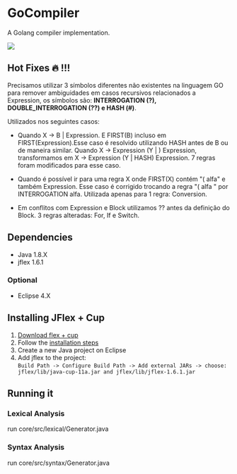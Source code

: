 # GoCompiler

A Golang compiler implementation.

![](https://www.devteam.space/blog/wp-content/uploads/2017/03/gopher_head-min.png)


## Hot Fixes :fire: !!!

Precisamos utilizar 3 símbolos diferentes não existentes na linguagem GO para remover ambiguidades em casos recursivos relacionados a Expression, os símbolos são: **INTERROGATION (?), DOUBLE_INTERROGATION (??) e HASH (#)**.

Utilizados nos seguintes casos:

* Quando X -> B | Expression. E FIRST(B) incluso em FIRST(Expression).Esse caso é resolvido utilizando HASH antes de B ou de maneira similar. Quando X -> Expression (Y | ) Expression, transformamos em X -> Expression (Y | HASH) Expression. 7 regras foram modificados para esse caso.

* Quando é possível ir para uma regra X onde FIRST(X) contém "( alfa" e também Expression. Esse caso é corrigido trocando a regra "( alfa " por INTERROGATION alfa. Utilizada apenas para 1 regra: Conversion.

* Em conflitos com Expression e Block utilizamos ?? antes da definição do Block. 3 regras alteradas: For, If e Switch.


## Dependencies

* Java 1.8.X
* jflex 1.6.1

### Optional

* Eclipse 4.X

## Installing JFlex + Cup

1. [Download flex + cup](http://jflex.de/download.html)
2. Follow the [installation steps](http://jflex.de/installing.html)
3. Create a new Java project on Eclipse
4. Add jflex to the project:  
`Build Path -> Configure Build Path -> Add external JARs -> choose: jflex/lib/java-cup-11a.jar and jflex/lib/jflex-1.6.1.jar`

## Running it

### Lexical Analysis

run core/src/lexical/Generator.java

### Syntax Analysis

run core/src/syntax/Generator.java
